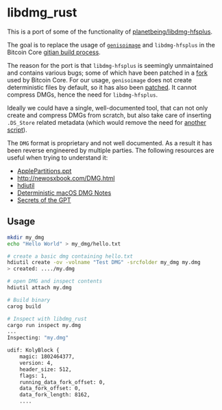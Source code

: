 # libdmg_rust

This is a port of some of the functionality of [planetbeing/libdmg-hfsplus](https://github.com/planetbeing/libdmg-hfsplus).

The goal is to replace the usage of [`genisoimage`](https://manpages.debian.org/stretch/genisoimage/genisoimage.1.en.html) and `libdmg-hfsplus` in the Bitcoin Core [gitian build process](https://github.com/bitcoin/bitcoin/blob/master/contrib/gitian-descriptors/gitian-osx.yml#L141). 

The reason for the port is that `libdmg-hfsplus` is seemingly unmaintained and contains various bugs; some of which have been patched in a [fork](https://github.com/theuni/libdmg-hfsplus) used by Bitcoin Core. For our usage, `genisoimage` does not create deterministic files by default, so it has also been [patched](https://github.com/bitcoin/bitcoin/blob/master/depends/patches/native_cdrkit/cdrkit-deterministic.patch). It cannot compress DMGs, hence the need for `libdmg-hfsplus`.

Ideally we could have a single, well-documented tool, that can not only create and compress DMGs from scratch, but also take care of inserting `.DS_Store` related metadata (which would remove the need for [another script](https://github.com/bitcoin/bitcoin/blob/master/contrib/macdeploy/custom_dsstore.py)).

The `DMG` format is proprietary and not well documented. As a result it has been reverse engineered by multiple parties. The following resources are useful when trying to understand it:

* [ApplePartitions.ppt](http://www.cse.scu.edu/~tschwarz/COEN252_09/PPtPre/ApplePartitions.ppt)
* http://newosxbook.com/DMG.html
* [hdiutil](https://ss64.com/osx/hdiutil.html)
* [Deterministic macOS DMG Notes](https://github.com/bitcoin/bitcoin/blob/master/doc/build-osx.md#deterministic-macos-dmg-notes)
* [Secrets of the GPT](https://developer.apple.com/library/archive/technotes/tn2166/_index.html)

## Usage

```bash
mkdir my_dmg
echo "Hello World" > my_dmg/hello.txt

# create a basic dmg containing hello.txt
hdiutil create -ov -volname "Test DMG" -srcfolder my_dmg my.dmg
> created: ..../my.dmg

# open DMG and inspect contents
hdiutil attach my.dmg

# Build binary
carog build

# Inspect with libdmg_rust
cargo run inspect my.dmg
...
Inspecting: "my.dmg"

udif: KolyBlock {
    magic: 1802464377,
    version: 4,
    header_size: 512,
    flags: 1,
    running_data_fork_offset: 0,
    data_fork_offset: 0,
    data_fork_length: 8162,
    ....
```
